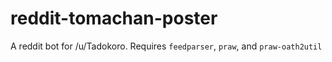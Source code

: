 # reddit-tomachan-poster
A reddit bot for /u/Tadokoro.
Requires `feedparser`, `praw`, and `praw-oath2util`

